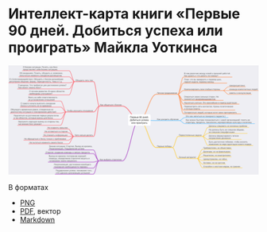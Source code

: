# Интеллект-карта книги «Первые 90 дней. Добиться успеха или проиграть» Майкла Уоткинса

![Интеллект-карта книги «Первые 90 дней. Добиться успеха или проиграть» Майкла Уоткинса](/Первые%2090%20дней/Первые%2090%20дней.png)

В форматах

* [PNG](/Первые%2090%20дней/Первые%2090%20дней.png)
* [PDF](/Первые%2090%20дней/Первые%2090%20дней.pdf), вектор
* [Markdown](/Первые%2090%20дней/Первые%2090%20дней.md)
